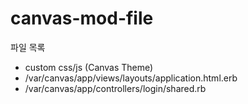 # canvas-mod-file

파일 목록
- custom css/js (Canvas Theme)
- /var/canvas/app/views/layouts/application.html.erb
- /var/canvas/app/controllers/login/shared.rb


